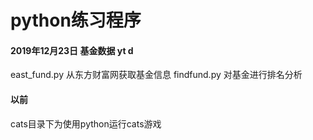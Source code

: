 # python练习程序



#### 2019年12月23日 基金数据 yt d 
east_fund.py 从东方财富网获取基金信息
findfund.py 对基金进行排名分析

#### 以前
cats目录下为使用python运行cats游戏